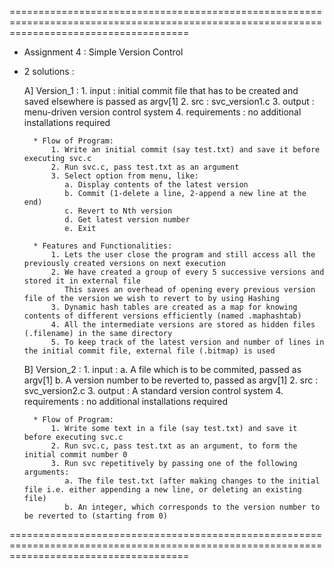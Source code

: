 ===========================================================================================================================================

* Assignment 4 : Simple Version Control

* 2 solutions :
	
	A] Version_1 :
		1. input 		: initial commit file that has to be created and saved elsewhere is passed as argv[1]
		2. src 			: svc_version1.c
		3. output 		: menu-driven version control system
		4. requirements : no additional installations required

		* Flow of Program:
			1. Write an initial commit (say test.txt) and save it before executing svc.c
			2. Run svc.c, pass test.txt as an argument
			3. Select option from menu, like:
			   a. Display contents of the latest version
			   b. Commit (1-delete a line, 2-append a new line at the end)
			   c. Revert to Nth version
			   d. Get latest version number
			   e. Exit 
	
		* Features and Functionalities: 
			1. Lets the user close the program and still access all the previously created versions on next execution
			2. We have created a group of every 5 successive versions and stored it in external file
			   This saves an overhead of opening every previous version file of the version we wish to revert to by using Hashing
			3. Dynamic hash tables are created as a map for knowing contents of different versions efficiently (named .maphashtab)
			4. All the intermediate versions are stored as hidden files (.filename) in the same directory 	
			5. To keep track of the latest version and number of lines in the initial commit file, external file (.bitmap) is used

	B] Version_2 :
		1. input 		: a. A file which is to be commited, passed as argv[1]
					 	  b. A version number to be reverted to, passed as argv[1]
		2. src 			: svc_version2.c
		3. output 		: A standard version control system
		4. requirements : no additional installations required

		* Flow of Program:
			1. Write some text in a file (say test.txt) and save it before executing svc.c
			2. Run svc.c, pass test.txt as an argument, to form the initial commit number 0
			3. Run svc repetitively by passing one of the following arguments:
			   a. The file test.txt (after making changes to the initial file i.e. either appending a new line, or deleting an existing file)
			   b. An integer, which corresponds to the version number to be reverted to (starting from 0)
				
===========================================================================================================================================
